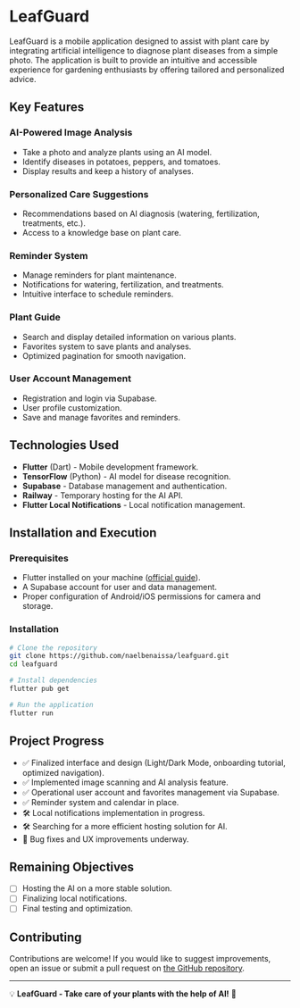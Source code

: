 # LeafGuard

LeafGuard is a mobile application designed to assist with plant care by integrating artificial intelligence to diagnose plant diseases from a simple photo. The application is built to provide an intuitive and accessible experience for gardening enthusiasts by offering tailored and personalized advice.

## Key Features

### AI-Powered Image Analysis
- Take a photo and analyze plants using an AI model.
- Identify diseases in potatoes, peppers, and tomatoes.
- Display results and keep a history of analyses.

### Personalized Care Suggestions
- Recommendations based on AI diagnosis (watering, fertilization, treatments, etc.).
- Access to a knowledge base on plant care.

### Reminder System
- Manage reminders for plant maintenance.
- Notifications for watering, fertilization, and treatments.
- Intuitive interface to schedule reminders.

### Plant Guide
- Search and display detailed information on various plants.
- Favorites system to save plants and analyses.
- Optimized pagination for smooth navigation.

### User Account Management
- Registration and login via Supabase.
- User profile customization.
- Save and manage favorites and reminders.

## Technologies Used

- **Flutter** (Dart) - Mobile development framework.
- **TensorFlow** (Python) - AI model for disease recognition.
- **Supabase** - Database management and authentication.
- **Railway** - Temporary hosting for the AI API.
- **Flutter Local Notifications** - Local notification management.

## Installation and Execution

### Prerequisites
- Flutter installed on your machine ([official guide](https://flutter.dev/docs/get-started/install)).
- A Supabase account for user and data management.
- Proper configuration of Android/iOS permissions for camera and storage.

### Installation
```bash
# Clone the repository
git clone https://github.com/naelbenaissa/leafguard.git
cd leafguard

# Install dependencies
flutter pub get

# Run the application
flutter run
```

## Project Progress

- ✅ Finalized interface and design (Light/Dark Mode, onboarding tutorial, optimized navigation).
- ✅ Implemented image scanning and AI analysis feature.
- ✅ Operational user account and favorites management via Supabase.
- ✅ Reminder system and calendar in place.
- 🛠️ Local notifications implementation in progress.
- 🛠️ Searching for a more efficient hosting solution for AI.
- 🔄 Bug fixes and UX improvements underway.

## Remaining Objectives
- [ ] Hosting the AI on a more stable solution.
- [ ] Finalizing local notifications.
- [ ] Final testing and optimization.

## Contributing
Contributions are welcome! If you would like to suggest improvements, open an issue or submit a pull request on [the GitHub repository](https://github.com/naelbenaissa/leafguard).

---

💡 **LeafGuard - Take care of your plants with the help of AI!** 🌿
